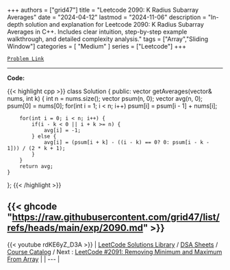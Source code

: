 
+++
authors = ["grid47"]
title = "Leetcode 2090: K Radius Subarray Averages"
date = "2024-04-12"
lastmod = "2024-11-06"
description = "In-depth solution and explanation for Leetcode 2090: K Radius Subarray Averages in C++. Includes clear intuition, step-by-step example walkthrough, and detailed complexity analysis."
tags = ["Array","Sliding Window"]
categories = [
    "Medium"
]
series = ["Leetcode"]
+++



[`Problem Link`](https://leetcode.com/problems/k-radius-subarray-averages/description/)

---
**Code:**

{{< highlight cpp >}}
class Solution {
public:
    vector<int> getAverages(vector<int>& nums, int k) {
        int n = nums.size();
        vector<long> psum(n, 0);
        vector<int> avg(n, 0);
        psum[0] = nums[0];
        for(int i = 1; i < n; i++)
            psum[i] = psum[i - 1] + nums[i];
        
        for(int i = 0; i < n; i++) {
            if(i - k < 0 || i + k >= n) {
                avg[i] = -1;
            } else {
                avg[i] = (psum[i + k] - ((i - k) == 0? 0: psum[i - k - 1])) / (2 * k + 1);
            }
        }
        return avg;
    }
};
{{< /highlight >}}

{{< ghcode "https://raw.githubusercontent.com/grid47/list/refs/heads/main/exp/2090.md" >}}
---
{{< youtube rdKE6yZ_D3A >}}
| [LeetCode Solutions Library](https://grid47.xyz/leetcode/) / [DSA Sheets](https://grid47.xyz/sheets/) / [Course Catalog](https://grid47.xyz/courses/) / Next : [LeetCode #2091: Removing Minimum and Maximum From Array](https://grid47.xyz/posts/leetcode-2091-removing-minimum-and-maximum-from-array-solution/) |
| --- |
